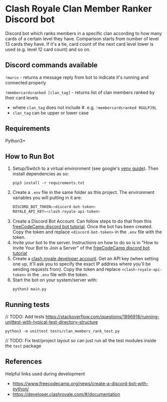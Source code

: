 # Clash Royale Clan Member Ranker Discord bot

Discord bot which ranks members in a specific clan according to how many cards of a certain level they have. Comparison starts from number of level 13 cards they have. If it's a tie, card count of the next card level lower is used (e.g. level 12 card count) and so on.

## Discord commands available
`!marco` - returns a message reply from bot to indicate it's running and connected properly

`!membercardsranked [clan_tag]` - returns list of clan members ranked by their card levels
- where `clan_tag` does not include #. e.g. `!membercardsranked 9GULPJ9L`
- `clan_tag` can be upper or lower case

## Requirements
Python3+

## How to Run Bot

1. Setup/Switch to a virtual environment (see google's [venv guide](https://cloud.google.com/python/docs/setup#linux_1)). Then install dependencies as so:
    ```shell
    pip3 install -r requirements.txt
    ```
2. Create a `.env` file in the same folder as this project. The environment variables you will putting in it are:
    ```python
    DISCORD_BOT_TOKEN=<discord-bot-token>
    ROYALE_API_KEY=<clash-royale-api-token>
    ```
3. Create a Discord Bot Account. Can follow steps to do that from this [freeCodeCamp discord bot tutorial](https://www.freecodecamp.org/news/create-a-discord-bot-with-python/). Once the bot has been created. Copy the token and replace `<discord-bot-token>` in the `.env` file with the token.
4. Invite your bot to the server. Instructions on how to do so is in "How to Invite Your Bot to Join a Server" of the [freeCodeCamp discord bot tutorial](https://www.freecodecamp.org/news/create-a-discord-bot-with-python/)
5. Create a [clash royale developer account](https://developer.clashroyale.com/). Get an API key (when setting one up, it'll ask you to specify the exact IP address where you'll be sending requests from). Copy the token and replace `<clash-royale-api-token>` in the `.env` file with the token.
6. Start the bot on your system/server with:
    ```
    python3 main.py
    ```

## Running tests
// TODO: Add tests https://stackoverflow.com/questions/1896918/running-unittest-with-typical-test-directory-structure

```
python3 -m unittest tests/clan_members_rank_test.py
```
// TODO: Fix test/project layout so can just run all the test modules inside the `test` package

## References
Helpful links used during development
- https://www.freecodecamp.org/news/create-a-discord-bot-with-python/
- https://developer.clashroyale.com/#/documentation 
